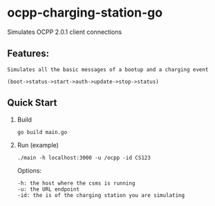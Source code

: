 # ocpp-charging-station-go

Simulates OCPP 2.0.1 client connections

## Features:

    Simulates all the basic messages of a bootup and a charging event

    (boot->status->start->auth->update->stop->status)

## Quick Start

1.  Build

        go build main.go

2.  Run (example)

        ./main -h localhost:3000 -u /ocpp -id CS123

    Options:

        -h: the host where the csms is running
        -u: the URL endpoint
        -id: the is of the charging station you are simulating
